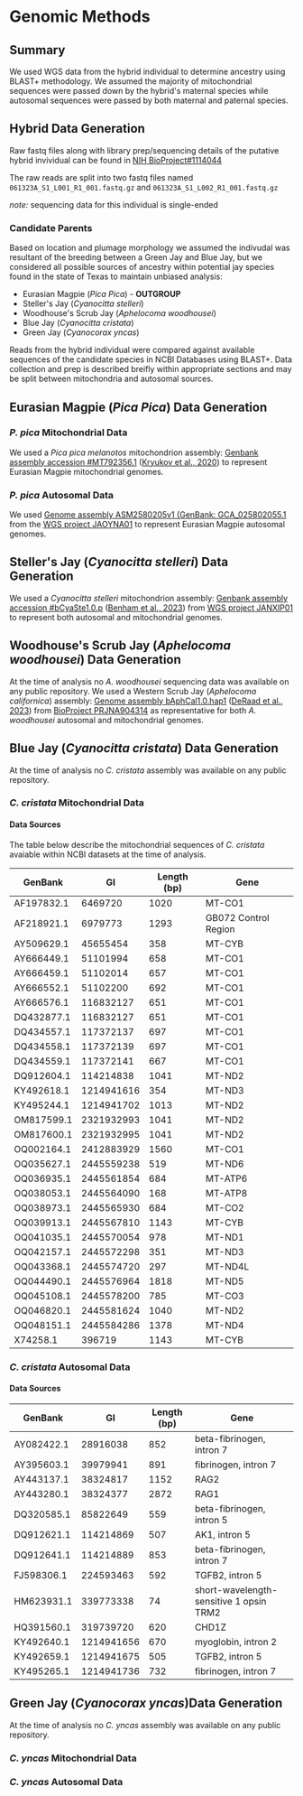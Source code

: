 # Genomic Methods
## Summary
We used WGS data from the hybrid individual to determine ancestry using BLAST+ methodology. We assumed the majority of mitochondrial sequences were passed down by the hybrid's maternal species while autosomal sequences were passed by both maternal and paternal species.


## Hybrid Data Generation
Raw fastq files along with library prep/sequencing details of the putative hybrid invividual can be found in [NIH BioProject#1114044](http://www.ncbi.nlm.nih.gov/bioproject/1114044)


The raw reads are split into two fastq files named ```061323A_S1_L001_R1_001.fastq.gz``` and ```061323A_S1_L002_R1_001.fastq.gz``` 

*note:* sequencing data for this individual is single-ended

### Candidate Parents
Based on location and plumage morphology we assumed the indivudal was resultant of the breeding between a Green Jay and Blue Jay, but we considered all possible sources of ancestry within potential jay species found in the state of Texas to maintain unbiased analysis: 
+ Eurasian Magpie (*Pica Pica*) - **OUTGROUP**
+ Steller's Jay (*Cyanocitta stelleri*)
+ Woodhouse's Scrub Jay (*Aphelocoma woodhousei*)
+ Blue Jay (*Cyanocitta cristata*)
+ Green Jay (*Cyanocorax yncas*)


Reads from the hybrid individual were compared against available sequences of the candidate species in NCBI Databases using BLAST+. Data collection and prep is described breifly within appropriate sections and may be split between mitochondria and autosomal sources.

## Eurasian Magpie (*Pica Pica*) Data Generation
### *P. pica* Mitochondrial Data
We used a *Pica pica melanotos* mitochondrion assembly: [Genbank assembly accession #MT792356.1](https://www.ncbi.nlm.nih.gov/nuccore/1899896744) ([Kryukov et al., 2020](https://doi.org/10.1080%2F23802359.2020.1838354)) to represent Eurasian Magpie mitochondrial genomes.

### *P. pica* Autosomal Data
We used [Genome assembly ASM2580205v1 (GenBank: GCA_025802055.1](https://www.ncbi.nlm.nih.gov/datasets/genome/GCA_025802055.1/) from the [WGS project JAOYNA01](https://www.ncbi.nlm.nih.gov/nuccore/JAOYNA000000000.1) to represent Eurasian Magpie autosomal genomes.


## Steller's Jay (*Cyanocitta stelleri*) Data Generation
We used a *Cyanocitta stelleri* mitochondrion assembly: [Genbank assembly accession #bCyaSte1.0.p](https://www.ncbi.nlm.nih.gov/datasets/genome/GCA_026167965.1/) ([Benham et al., 2023](https://doi.org/10.1093/jhered/esad042)) from [WGS project JANXIP01](https://www.ncbi.nlm.nih.gov/nuccore/JANXIP000000000.1) to represent both autosomal and mitochondrial genomes.


## Woodhouse's Scrub Jay (*Aphelocoma woodhousei*) Data Generation
At the time of analysis no *A. woodhousei* sequencing data was available on any public repository. We used a Western Scrub Jay (*Aphelocoma californica*) assembly: [Genome assembly bAphCal1.0.hap1](https://www.ncbi.nlm.nih.gov/datasets/genome/GCA_028536675.1/) ([DeRaad et al., 2023](https://doi.org/10.1093%2Fjhered%2Fesad047)) from [BioProject PRJNA904314](https://www.ncbi.nlm.nih.gov/bioproject/PRJNA904314/) as representative for both *A. woodhousei* autosomal and mitochondrial genomes.

## Blue Jay (*Cyanocitta cristata*) Data Generation
At the time of analysis no *C. cristata* assembly was available on any public repository.
### *C. cristata* Mitochondrial Data
#### Data Sources

The table below describe the mitochondrial sequences of *C. cristata* avaiable within NCBI datasets at the time of analysis.

| **GenBank**    | **GI**         | **Length (bp)** | **Gene**                 |
|------------|------------|--------|----------------------|
| AF197832.1 | 6469720    | 1020   | MT-CO1               |
| AF218921.1 | 6979773    | 1293   | GB072 Control Region |
| AY509629.1 | 45655454   | 358    | MT-CYB               |
| AY666449.1 | 51101994   | 658    | MT-CO1               |
| AY666459.1 | 51102014   | 657    | MT-CO1               |
| AY666552.1 | 51102200   | 692    | MT-CO1               |
| AY666576.1 | 116832127  | 651    | MT-CO1               |
| DQ432877.1 | 116832127  | 651    | MT-CO1               |
| DQ434557.1 | 117372137  | 697    | MT-CO1               |
| DQ434558.1 | 117372139  | 697    | MT-CO1               |
| DQ434559.1 | 117372141  | 667    | MT-CO1               |
| DQ912604.1 | 114214838  | 1041   | MT-ND2               |
| KY492618.1 | 1214941616 | 354    | MT-ND3               |
| KY495244.1 | 1214941702 | 1013   | MT-ND2               |
| OM817599.1 | 2321932993 | 1041   | MT-ND2               |
| OM817600.1 | 2321932995 | 1041   | MT-ND2               |
| OQ002164.1 | 2412883929 | 1560   | MT-CO1               |
| OQ035627.1 | 2445559238 | 519    | MT-ND6               |
| OQ036935.1 | 2445561854 | 684    | MT-ATP6              |
| OQ038053.1 | 2445564090 | 168    | MT-ATP8              |
| OQ038973.1 | 2445565930 | 684    | MT-CO2               |
| OQ039913.1 | 2445567810 | 1143   | MT-CYB               |
| OQ041035.1 | 2445570054 | 978    | MT-ND1               |
| OQ042157.1 | 2445572298 | 351    | MT-ND3               |
| OQ043368.1 | 2445574720 | 297    | MT-ND4L              |
| OQ044490.1 | 2445576964 | 1818   | MT-ND5               |
| OQ045108.1 | 2445578200 | 785    | MT-CO3               |
| OQ046820.1 | 2445581624 | 1040   | MT-ND2               |
| OQ048151.1 | 2445584286 | 1378   | MT-ND4               |
| X74258.1   | 396719     | 1143   | MT-CYB               |

### *C. cristata* Autosomal Data
#### Data Sources

| GenBank    | GI         | Length (bp) | Gene                                    |
|------------|------------|-------------|-----------------------------------------|
| AY082422.1 | 28916038   | 852         | beta-fibrinogen, intron 7               |
| AY395603.1 | 39979941   | 891         | fibrinogen, intron 7                    |
| AY443137.1 | 38324817   | 1152        | RAG2                                    |
| AY443280.1 | 38324377   | 2872        | RAG1                                    |
| DQ320585.1 | 85822649   | 559         | beta-fibrinogen, intron 5               |
| DQ912621.1 | 114214869  | 507         | AK1, intron 5                           |
| DQ912641.1 | 114214889  | 853         | beta-fibrinogen, intron 7               |
| FJ598306.1 | 224593463  | 592         | TGFB2, intron 5                         |
| HM623931.1 | 339773338  | 74          | short-wavelength-sensitive 1 opsin TRM2 |
| HQ391560.1 | 319739720  | 620         | CHD1Z                                   |
| KY492640.1 | 1214941656 | 670         | myoglobin, intron 2                     |
| KY492659.1 | 1214941675 | 505         | TGFB2, intron 5                         |
| KY495265.1 | 1214941736 | 732         | fibrinogen, intron 7                    |


## Green Jay (*Cyanocorax yncas*)Data Generation
At the time of analysis no *C. yncas* assembly was available on any public repository.
### *C. yncas* Mitochondrial Data

### *C. yncas* Autosomal Data



